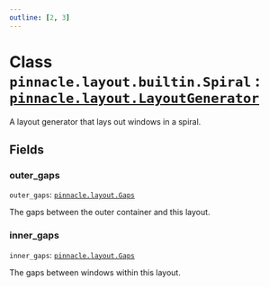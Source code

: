 ```yaml
---
outline: [2, 3]
---
```


# Class `pinnacle.layout.builtin.Spiral` : <code><a href="/lua-reference/0.1.0-beta.1/classes/pinnacle.layout.LayoutGenerator">pinnacle.layout.LayoutGenerator</a></code>


A layout generator that lays out windows in a spiral.

## Fields

### outer_gaps

`outer_gaps`: <code><a href="/lua-reference/0.1.0-beta.1/aliases/pinnacle.layout.Gaps">pinnacle.layout.Gaps</a></code>

The gaps between the outer container and this layout.

### inner_gaps

`inner_gaps`: <code><a href="/lua-reference/0.1.0-beta.1/aliases/pinnacle.layout.Gaps">pinnacle.layout.Gaps</a></code>

The gaps between windows within this layout.


